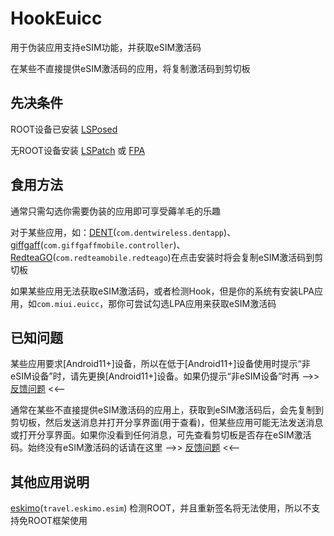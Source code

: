 # HookEuicc
用于伪装应用支持eSIM功能，并获取eSIM激活码

在某些不直接提供eSIM激活码的应用，将复制激活码到剪切板

## 先决条件
ROOT设备已安装 [LSPosed](https://github.com/LSPosed/LSPosed/releases)

无ROOT设备安装 [LSPatch](https://github.com/JingMatrix/LSPatch/releases) 或 [FPA](https://github.com/Unicorn369/HookEuicc/releases/download/v1.0.0/FPA.apk)

## 食用方法
通常只需勾选你需要伪装的应用即可享受薅羊毛的乐趣

对于某些应用，如：[DENT](https://play.google.com/store/apps/details?id=com.dentwireless.dentapp)(`com.dentwireless.dentapp`)、[giffgaff](https://play.google.com/store/apps/details?id=com.giffgaffmobile.controller)(`com.giffgaffmobile.controller`)、[RedteaGO](https://play.google.com/store/apps/details?id=com.redteamobile.redteago)(`com.redteamobile.redteago`)在点击安装时将会复制eSIM激活码到剪切板

如果某些应用无法获取eSIM激活码，或者检测Hook，但是你的系统有安装LPA应用，如`com.miui.euicc`，那你可尝试勾选LPA应用来获取eSIM激活码

## 已知问题
某些应用要求[Android11+]设备，所以在低于[Android11+]设备使用时提示“非eSIM设备”时，请先更换[Android11+]设备。如果仍提示“非eSIM设备”时再 -->> [反馈问题](https://github.com/Unicorn369/HookEuicc/issues) <<--

通常在某些不直接提供eSIM激活码的应用上，获取到eSIM激活码后，会先复制到剪切板，然后发送消息并打开分享界面(用于查看)，但某些应用可能无法发送消息或打开分享界面。如果你没看到任何消息，可先查看剪切板是否存在eSIM激活码。始终没有eSIM激活码的话请在这里 -->> [反馈问题](https://github.com/Unicorn369/HookEuicc/issues) <<--

## 其他应用说明
[eskimo](https://play.google.com/store/apps/details?id=travel.eskimo.esim)(`travel.eskimo.esim`) 检测ROOT，并且重新签名将无法使用，所以不支持免ROOT框架使用
